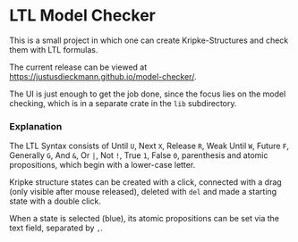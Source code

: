 # LTL Model Checker

This is a small project in which one can create Kripke-Structures and check them with LTL formulas.

The current release can be viewed at https://justusdieckmann.github.io/model-checker/.

The UI is just enough to get the job done, since the focus lies on the model checking, which is in a separate crate in the `lib` subdirectory.

### Explanation

The LTL Syntax consists of Until `U`, Next `X`, Release `R`, Weak Until `W`, Future `F`, Generally `G`, And `&`,  Or `|`, Not `!`, True `1`, False `0`, parenthesis and atomic propositions, which begin with a lower-case letter.

Kripke structure states can be created with a click, connected with a drag (only visible after mouse released), deleted with `del` and made a starting state with a double click.

When a state is selected (blue), its atomic propositions can be set via the text field, separated by `,`.